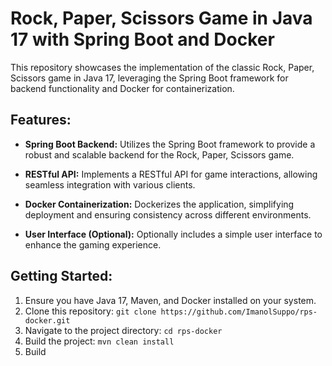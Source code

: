 # Rock, Paper, Scissors Game in Java 17 with Spring Boot and Docker

This repository showcases the implementation of the classic Rock, Paper, Scissors game in Java 17, leveraging the Spring Boot framework for backend functionality and Docker for containerization.

## Features:

- **Spring Boot Backend:** Utilizes the Spring Boot framework to provide a robust and scalable backend for the Rock, Paper, Scissors game.

- **RESTful API:** Implements a RESTful API for game interactions, allowing seamless integration with various clients.

- **Docker Containerization:** Dockerizes the application, simplifying deployment and ensuring consistency across different environments.

- **User Interface (Optional):** Optionally includes a simple user interface to enhance the gaming experience.

## Getting Started:

1. Ensure you have Java 17, Maven, and Docker installed on your system.
2. Clone this repository: `git clone https://github.com/ImanolSuppo/rps-docker.git`
3. Navigate to the project directory: `cd rps-docker`
4. Build the project: `mvn clean install`
5. Build
